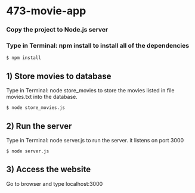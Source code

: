 # 473-movie-app

### Copy the project to Node.js server

### Type in Terminal: npm install  to install all of the dependencies
```
$ npm install
```


## 1) Store movies to database
Type in Terminal: node store_movies to store the movies listed in file movies.txt into the database.
```
$ node store_movies.js
```

## 2) Run the server
Type in Terminal: node server.js to run the server. it listens on port 3000
```
$ node server.js
```

## 3) Access the website

Go to browser and type localhost:3000
